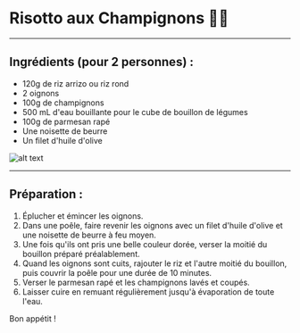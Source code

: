 # Risotto aux Champignons 🍄‍🟫
***
## Ingrédients (pour 2 personnes) :
- 120g de riz arrizo ou riz rond
- 2 oignons
- 100g de champignons 
- 500 mL d'eau bouillante pour le cube de bouillon de légumes
- 100g de parmesan rapé
- Une noisette de beurre
- Un filet d'huile d'olive

![alt text](https://assets.afcdn.com/recipe/20221108/137260_w1024h1024c1cx1048cy721cxt0cyt0cxb2119cyb1414.jpg)

***
## Préparation :

1. Éplucher et émincer les oignons.
2. Dans une poêle, faire revenir les oignons avec un filet d'huile d'olive et une noisette de beurre à feu moyen.
3. Une fois qu'ils ont pris une belle couleur dorée, verser la moitié du bouillon préparé préalablement.
4. Quand les oignons sont cuits, rajouter le riz et l'autre moitié du bouillon, puis couvrir la poêle pour une durée de 10 minutes.
5. Verser le parmesan rapé et les champignons lavés et coupés.
6. Laisser cuire en remuant régulièrement jusqu'à évaporation de toute l'eau.

Bon appétit !
